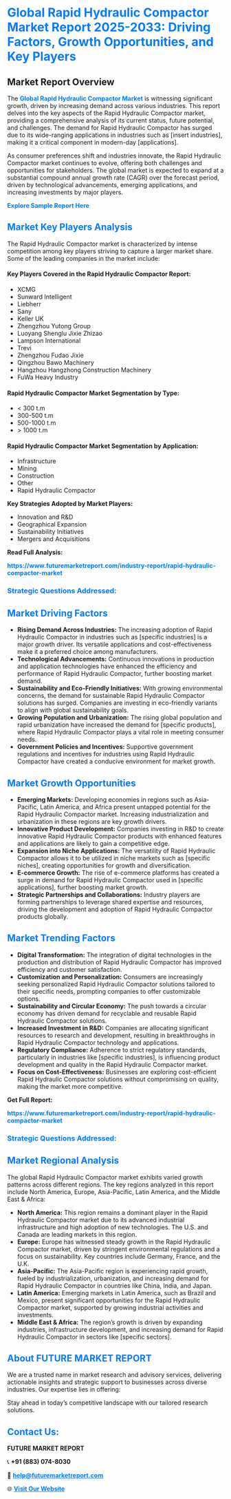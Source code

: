 <h1 style="color: #007BFF;">Global Rapid Hydraulic Compactor Market Report 2025-2033: Driving Factors, Growth Opportunities, and Key Players</h1>

<section id="overview">
<h2>Market Report Overview</h2>
<p>The <a href="https://www.futuremarketreport.com/industry-report/rapid-hydraulic-compactor-market" style="color: #007BFF; text-decoration: none;"><strong>Global Rapid Hydraulic Compactor Market</strong></a> is witnessing significant growth, driven by increasing demand across various industries. This report delves into the key aspects of the Rapid Hydraulic Compactor market, providing a comprehensive analysis of its current status, future potential, and challenges. The demand for Rapid Hydraulic Compactor has surged due to its wide-ranging applications in industries such as [insert industries], making it a critical component in modern-day [applications].</p>
<p>As consumer preferences shift and industries innovate, the Rapid Hydraulic Compactor market continues to evolve, offering both challenges and opportunities for stakeholders. The global market is expected to expand at a substantial compound annual growth rate (CAGR) over the forecast period, driven by technological advancements, emerging applications, and increasing investments by major players.</p>
</section>

<section id="overview">
<p><a href="https://www.futuremarketreport.com/request-sample/reportId=127666" style="color: #007BFF; text-decoration: none;"><strong>Explore Sample Report Here</strong></a></p>
</section>

<section id="key-players">
<h2 style="color: #007BFF;">Market Key Players Analysis</h2>
<p>The Rapid Hydraulic Compactor market is characterized by intense competition among key players striving to capture a larger market share. Some of the leading companies in the market include:</p>
<h4>Key Players Covered in the Rapid Hydraulic Compactor Report:</h4>
<ul><li>XCMG</li><li>Sunward Intelligent</li><li>Liebherr</li><li>Sany</li><li>Keller UK</li><li>Zhengzhou Yutong Group</li><li>Luoyang Shenglu Jixie Zhizao</li><li>Lampson International</li><li>Trevi</li><li>Zhengzhou Fudao Jixie</li><li>Qingzhou Bawo Machinery</li><li>Hangzhou Hangzhong Construction Machinery</li><li>FuWa Heavy Industry</li></ul>
<h4>Rapid Hydraulic Compactor Market Segmentation by Type:</h4>
<ul><li>&lt; 300 t.m</li><li>300-500 t.m</li><li>500-1000 t.m</li><li>&gt; 1000 t.m</li></ul>

<h4>Rapid Hydraulic Compactor Market Segmentation by Application:</h4>
<ul><li>Infrastructure</li><li>Mining</li><li>Construction</li><li>Other</li><li>Rapid Hydraulic Compactor</li></ul>
<p><strong>Key Strategies Adopted by Market Players:</strong></p>
<ul>
<li>Innovation and R&D</li>
<li>Geographical Expansion</li>
<li>Sustainability Initiatives</li>
<li>Mergers and Acquisitions</li>
</ul>
</section>

<section>
<p><strong>Read Full Analysis: </strong></p><a href="https://www.futuremarketreport.com/industry-report/rapid-hydraulic-compactor-market" style="color: #007BFF; text-decoration: none;"><strong>https://www.futuremarketreport.com/industry-report/rapid-hydraulic-compactor-market</strong></a>
<h3 style="color: #007BFF;">Strategic Questions Addressed:</h3>
</section>

<section id="driving-factors">
<h2 style="color: #007BFF;">Market Driving Factors</h2>
<ul>
<li><strong>Rising Demand Across Industries:</strong> The increasing adoption of Rapid Hydraulic Compactor in industries such as [specific industries] is a major growth driver. Its versatile applications and cost-effectiveness make it a preferred choice among manufacturers.</li>
<li><strong>Technological Advancements:</strong> Continuous innovations in production and application technologies have enhanced the efficiency and performance of Rapid Hydraulic Compactor, further boosting market demand.</li>
<li><strong>Sustainability and Eco-Friendly Initiatives:</strong> With growing environmental concerns, the demand for sustainable Rapid Hydraulic Compactor solutions has surged. Companies are investing in eco-friendly variants to align with global sustainability goals.</li>
<li><strong>Growing Population and Urbanization:</strong> The rising global population and rapid urbanization have increased the demand for [specific products], where Rapid Hydraulic Compactor plays a vital role in meeting consumer needs.</li>
<li><strong>Government Policies and Incentives:</strong> Supportive government regulations and incentives for industries using Rapid Hydraulic Compactor have created a conducive environment for market growth.</li>
</ul>
</section>

<section id="growth-opportunities">
<h2 style="color: #007BFF;">Market Growth Opportunities</h2>
<ul>
<li><strong>Emerging Markets:</strong> Developing economies in regions such as Asia-Pacific, Latin America, and Africa present untapped potential for the Rapid Hydraulic Compactor market. Increasing industrialization and urbanization in these regions are key growth drivers.</li>
<li><strong>Innovative Product Development:</strong> Companies investing in R&D to create innovative Rapid Hydraulic Compactor products with enhanced features and applications are likely to gain a competitive edge.</li>
<li><strong>Expansion into Niche Applications:</strong> The versatility of Rapid Hydraulic Compactor allows it to be utilized in niche markets such as [specific niches], creating opportunities for growth and diversification.</li>
<li><strong>E-commerce Growth:</strong> The rise of e-commerce platforms has created a surge in demand for Rapid Hydraulic Compactor used in [specific applications], further boosting market growth.</li>
<li><strong>Strategic Partnerships and Collaborations:</strong> Industry players are forming partnerships to leverage shared expertise and resources, driving the development and adoption of Rapid Hydraulic Compactor products globally.</li>
</ul>
</section>

<section id="trending-factors">
<h2 style="color: #007BFF;">Market Trending Factors</h2>
<ul>
<li><strong>Digital Transformation:</strong> The integration of digital technologies in the production and distribution of Rapid Hydraulic Compactor has improved efficiency and customer satisfaction.</li>
<li><strong>Customization and Personalization:</strong> Consumers are increasingly seeking personalized Rapid Hydraulic Compactor solutions tailored to their specific needs, prompting companies to offer customizable options.</li>
<li><strong>Sustainability and Circular Economy:</strong> The push towards a circular economy has driven demand for recyclable and reusable Rapid Hydraulic Compactor solutions.</li>
<li><strong>Increased Investment in R&D:</strong> Companies are allocating significant resources to research and development, resulting in breakthroughs in Rapid Hydraulic Compactor technology and applications.</li>
<li><strong>Regulatory Compliance:</strong> Adherence to strict regulatory standards, particularly in industries like [specific industries], is influencing product development and quality in the Rapid Hydraulic Compactor market.</li>
<li><strong>Focus on Cost-Effectiveness:</strong> Businesses are exploring cost-efficient Rapid Hydraulic Compactor solutions without compromising on quality, making the market more competitive.</li>
</ul>
</section>

<section>
<p><strong>Get Full Report: </strong></p><a href="https://www.futuremarketreport.com/industry-report/rapid-hydraulic-compactor-market" style="color: #007BFF; text-decoration: none;"><strong>https://www.futuremarketreport.com/industry-report/rapid-hydraulic-compactor-market</strong></a>
<h3 style="color: #007BFF;">Strategic Questions Addressed:</h3>
</section>


<section id="regional-analysis">
<h2 style="color: #007BFF;">Market Regional Analysis</h2>
<p>The global Rapid Hydraulic Compactor market exhibits varied growth patterns across different regions. The key regions analyzed in this report include North America, Europe, Asia-Pacific, Latin America, and the Middle East & Africa:</p>
<ul>
<li><strong>North America:</strong> This region remains a dominant player in the Rapid Hydraulic Compactor market due to its advanced industrial infrastructure and high adoption of new technologies. The U.S. and Canada are leading markets in this region.</li>
<li><strong>Europe:</strong> Europe has witnessed steady growth in the Rapid Hydraulic Compactor market, driven by stringent environmental regulations and a focus on sustainability. Key countries include Germany, France, and the U.K.</li>
<li><strong>Asia-Pacific:</strong> The Asia-Pacific region is experiencing rapid growth, fueled by industrialization, urbanization, and increasing demand for Rapid Hydraulic Compactor in countries like China, India, and Japan.</li>
<li><strong>Latin America:</strong> Emerging markets in Latin America, such as Brazil and Mexico, present significant opportunities for the Rapid Hydraulic Compactor market, supported by growing industrial activities and investments.</li>
<li><strong>Middle East & Africa:</strong> The region’s growth is driven by expanding industries, infrastructure development, and increasing demand for Rapid Hydraulic Compactor in sectors like [specific sectors].</li>
</ul>
</section>

<footer>
<h2 style="color: #007BFF;">About FUTURE MARKET REPORT</h2>
<p>We are a trusted name in market research and advisory services, delivering actionable insights and strategic support to businesses across diverse industries. Our expertise lies in offering:</p>

<p>Stay ahead in today’s competitive landscape with our tailored research solutions.</p>

<h2 style="color: #007BFF;">Contact Us:</h2>
<p><strong>FUTURE MARKET REPORT</strong></p>
<p>📞 <strong>+91 (883) 074-8030</strong></p>
<p>📧 <strong><a href="mailto:help@futuremarketreport.com" style="color: #007BFF;">help@futuremarketreport.com</a></strong></p>
<p>🌐 <strong><a href="https://www.futuremarketreport.com/" style="color: #007BFF;">Visit Our Website</a></strong></p>
</footer>